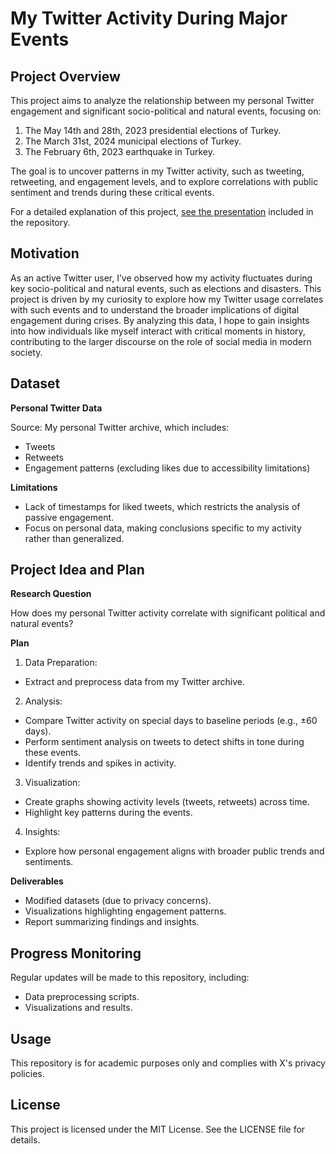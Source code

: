 # My Twitter Activity During Major Events

## Project Overview

This project aims to analyze the relationship between my personal Twitter engagement and significant socio-political and natural events, focusing on:
1.	The May 14th and 28th, 2023 presidential elections of Turkey. 
2.	The March 31st, 2024 municipal elections of Turkey.
3.	The February 6th, 2023 earthquake in Turkey.

The goal is to uncover patterns in my Twitter activity, such as tweeting, retweeting, and engagement levels, and to explore correlations with public sentiment and trends during these critical events.

For a detailed explanation of this project, [see the presentation]([https://github.com/BatuhanTheFutureSoftwareDev/my-twitter-activity-during-major-events/tree/fe08e06fdc819002219463769562ca9dd8550259/presentation](https://github.com/BatuhanTheFutureSoftwareDev/my-twitter-activity-during-major-events/blob/d458f33e3620bbee5f9129dfa6fd6cd9c854a26b/presentation/DSA_Project.pptx)) included in the repository.

## Motivation

As an active Twitter user, I’ve observed how my activity fluctuates during key socio-political and natural events, such as elections and disasters. This project is driven by my curiosity to explore how my Twitter usage correlates with such events and to understand the broader implications of digital engagement during crises. By analyzing this data, I hope to gain insights into how individuals like myself interact with critical moments in history, contributing to the larger discourse on the role of social media in modern society.

## Dataset

__Personal Twitter Data__

Source: My personal Twitter archive, which includes:
* Tweets
*	Retweets
* Engagement patterns (excluding likes due to accessibility limitations)

__Limitations__

*	Lack of timestamps for liked tweets, which restricts the analysis of passive engagement.
*	Focus on personal data, making conclusions specific to my activity rather than generalized.

## Project Idea and Plan

__Research Question__

How does my personal Twitter activity correlate with significant political and natural events?

__Plan__

1.	Data Preparation:
*	Extract and preprocess data from my Twitter archive.
2.	Analysis:
*	Compare Twitter activity on special days to baseline periods (e.g., ±60 days).
* Perform sentiment analysis on tweets to detect shifts in tone during these events.
*	Identify trends and spikes in activity.
3.	Visualization:
*	Create graphs showing activity levels (tweets, retweets) across time.
*	Highlight key patterns during the events.
4.	Insights:
*	Explore how personal engagement aligns with broader public trends and sentiments.

__Deliverables__

* Modified datasets (due to privacy concerns).
* Visualizations highlighting engagement patterns.
* Report summarizing findings and insights.

## Progress Monitoring

Regular updates will be made to this repository, including:
* Data preprocessing scripts.
* Visualizations and results.

## Usage

This repository is for academic purposes only and complies with X's privacy policies.

## License

This project is licensed under the MIT License. See the LICENSE file for details.
